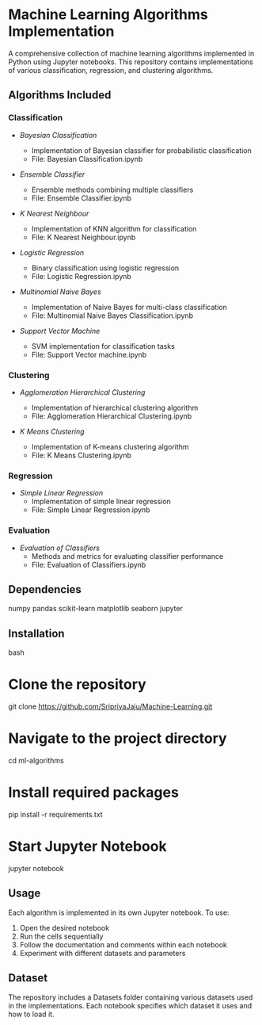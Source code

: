 # Machine Learning Algorithms Implementation

A comprehensive collection of machine learning algorithms implemented in Python using Jupyter notebooks. This repository contains implementations of various classification, regression, and clustering algorithms.

## Algorithms Included

### Classification
- *Bayesian Classification*
  - Implementation of Bayesian classifier for probabilistic classification
  - File: Bayesian Classification.ipynb

- *Ensemble Classifier*
  - Ensemble methods combining multiple classifiers
  - File: Ensemble Classifier.ipynb

- *K Nearest Neighbour*
  - Implementation of KNN algorithm for classification
  - File: K Nearest Neighbour.ipynb

- *Logistic Regression*
  - Binary classification using logistic regression
  - File: Logistic Regression.ipynb

- *Multinomial Naive Bayes*
  - Implementation of Naive Bayes for multi-class classification
  - File: Multinomial Naive Bayes Classification.ipynb

- *Support Vector Machine*
  - SVM implementation for classification tasks
  - File: Support Vector machine.ipynb

### Clustering
- *Agglomeration Hierarchical Clustering*
  - Implementation of hierarchical clustering algorithm
  - File: Agglomeration Hierarchical Clustering.ipynb

- *K Means Clustering*
  - Implementation of K-means clustering algorithm
  - File: K Means Clustering.ipynb

### Regression
- *Simple Linear Regression*
  - Implementation of simple linear regression
  - File: Simple Linear Regression.ipynb

### Evaluation
- *Evaluation of Classifiers*
  - Methods and metrics for evaluating classifier performance
  - File: Evaluation of Classifiers.ipynb

## Dependencies

numpy
pandas
scikit-learn
matplotlib
seaborn
jupyter


## Installation
bash
# Clone the repository
git clone https://github.com/SripriyaJaju/Machine-Learning.git

# Navigate to the project directory
cd ml-algorithms

# Install required packages
pip install -r requirements.txt

# Start Jupyter Notebook
jupyter notebook


## Usage
Each algorithm is implemented in its own Jupyter notebook. To use:
1. Open the desired notebook
2. Run the cells sequentially
3. Follow the documentation and comments within each notebook
4. Experiment with different datasets and parameters

## Dataset
The repository includes a Datasets folder containing various datasets used in the implementations. Each notebook specifies which dataset it uses and how to load it.
